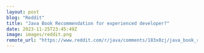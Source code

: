 ```yaml
---
layout: post
blog: "Reddit"
title: "Java Book Recommendation for experienced developer?"
date: 2023-11-25T23:45:49Z
image: images/reddit.png
remote_url: "https://www.reddit.com/r/java/comments/183x0zj/java_book_recommendation_for_experienced_developer/"
---
```

